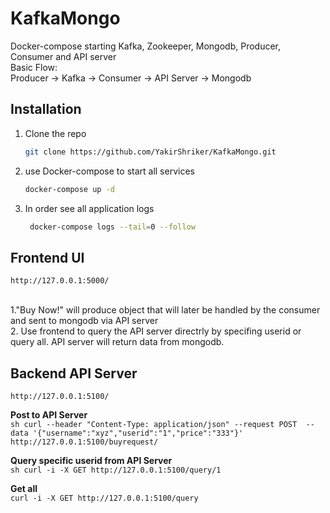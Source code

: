 
# KafkaMongo
Docker-compose starting Kafka, Zookeeper, Mongodb, Producer, Consumer and API server<br>
Basic Flow:<br>
Producer -> Kafka -> Consumer -> API Server -> Mongodb

## Installation
1. Clone the repo
   ```sh
   git clone https://github.com/YakirShriker/KafkaMongo.git
   ```
2. use Docker-compose to start all services 
   ```sh
   docker-compose up -d
   ```
3. In order see all application logs
   ```sh
    docker-compose logs --tail=0 --follow
   ```

## Frontend UI
  ```
  http://127.0.0.1:5000/
  ```
  <br>
  1."Buy Now!" will produce object that will later be handled by the consumer and sent to mongodb via API server<br>
  2. Use frontend to query the API server directrly by specifing userid or query all. API server will return data from mongodb.

## Backend API Server
  ```
  http://127.0.0.1:5100/
  ```

   **Post to API Server**<br>
      ```sh
         curl --header "Content-Type: application/json" --request POST  --data '{"username":"xyz","userid":"1","price":"333"}' http://127.0.0.1:5100/buyrequest/
      ```
      
   **Query specific userid from API Server**<br>
      ```sh
      curl -i -X GET http://127.0.0.1:5100/query/1
      ```
      
   **Get all**<br>
    ```
    curl -i -X GET http://127.0.0.1:5100/query
    ```
